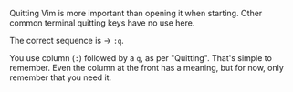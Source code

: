 Quitting Vim is more important than opening it when starting. Other common terminal quitting keys have no use here.

The correct sequence is → `:q`.

You use column (`:`) followed by a `q`, as per "Quitting". That's simple to remember. Even the column at the front has a meaning, but for now, only remember that you need it. 
